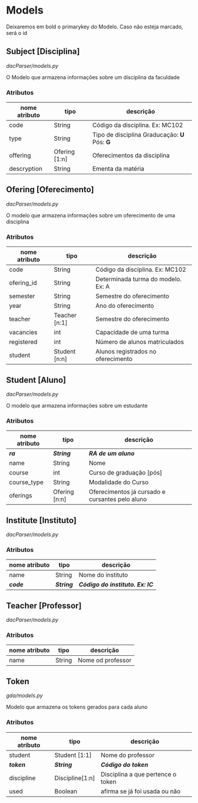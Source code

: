 # Models

Deixaremos em bold o primarykey do Modelo. Caso não esteja marcado, será o id

## **Subject** [Disciplina]
*dacParser/models.py*

O Modelo que armazena informações sobre um disciplina da faculdade

### Atributos
|nome atributo| tipo         | descrição
|-------------|--------------|-
| code        | String       | Código da disciplina. Ex: MC102
| type  	    | String       | Tipo de disciplina Graducação: **U** Pós: **G**
| offering    | Ofering [1:n]| Oferecimentos da disciplina
| descryption | String       | Ementa da matéria


## **Ofering** [Oferecimento]
*dacParser/models.py*

O modelo que armazena informações sobre um oferecimento de uma disciplina

### Atributos
|nome atributo| tipo          | descrição
|-------------|---------------|-
| code        | String        | Código da disciplina. Ex: MC102
| ofering_id  | String        | Determinada turma do modelo. Ex: A
| semester    | String        | Semestre do oferecimento
| year        | String        | Ano do oferecimento
| teacher     | Teacher [n:1] | Semestre do oferecimento
| vacancies   | int           | Capacidade de uma turma
| registered  | int           | Número de alunos matriculados
| student     | Student [n:n] | Alunos registrados no oferecimento


## **Student** [Aluno]
*dacParser/models.py*

O modelo que armazena informações sobre um estudante

### Atributos
|nome atributo| tipo          | descrição
|-------------|---------------|-
|***ra***     | ***String***  | ***RA de um aluno***
| name        | String        | Nome
| course      | int           | Curso de graduação [pós]
| course_type | String        | Modalidade do Curso
| oferings    | Ofering [n:n] | Oferecimentos já cursado e cursantes pelo aluno


## **Institute** [Instituto]
*dacParser/models.py*


### Atributos
|nome atributo| tipo          | descrição
|-------------|---------------|-
|    name     | String        | Nome do instituto
| ***code***  | ***String***  | ***Código do instituto. Ex: IC***


## **Teacher** [Professor]
*dacParser/models.py*


### Atributos
|nome atributo| tipo          | descrição
|-------------|---------------|-
|    name     | String        | Nome od professor


## **Token**
*gda/models.py*

Modelo que armazena os tokens gerados para cada aluno

### Atributos
|nome atributo| tipo          | descrição
|-------------|---------------|-
|   student   | Student [1:1] | Nome do professor
| ***token*** | ***String***  | ***Código do token***
|  discipline |Discipline[1:n]| Disciplina a que pertence o token
|     used    | Boolean       | afirma se já foi usada ou não
